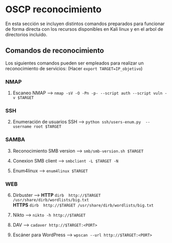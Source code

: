 # OSCP reconocimiento

En esta sección se incluyen distintos comandos preparados para funcionar de forma directa con los recursos disponibles en Kali linux y en el arbol de directorios incluido.

## Comandos de reconocimiento

Los siguientes comandos pueden ser empleados para realizar un reconocimiento de servicios: (Hacer `export TARGET=IP_objetivo`)
  
### NMAP

1) Escaneo NMAP                        -->  `nmap -sV -O -Pn -p- --script auth --script vuln -v $TARGET`

### SSH

2) Enumeración de usuarios SSH         -->  `python ssh/users-enum.py  --username root $TARGET`

### SAMBA

3) Reconocimiento SMB version          -->  `smb/smb-version.sh $TARGET`

4) Conexion SMB client                 -->  `smbclient -L $TARGET -N`

5) Enum4linux                          -->  `enum4linux $TARGET` 

### WEB

6) Dirbuster                           --> __HTTP__ `dirb  http://$TARGET /usr/share/dirb/wordlists/big.txt`        
 __HTTPS__ `dirb  http://$TARGET /usr/share/dirb/wordlists/big.txt` 
 
7) Nikto                               --> `nikto -h http://$TARGET`
                                       
8) DAV                                 --> `cadaver http://$TARGET:<PORT>`  
  
9) Escáner para WordPress              --> `wpscan --url http://$TARGET:<PORT>`
                                        
